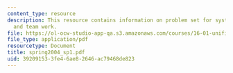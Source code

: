 ```yaml
---
content_type: resource
description: This resource contains information on problem set for system requirements
  and team work.
file: https://ol-ocw-studio-app-qa.s3.amazonaws.com/courses/16-01-unified-engineering-i-ii-iii-iv-fall-2005-spring-2006/392091533fe46ae82646ac79468de823_spring2004_sp1.pdf
file_type: application/pdf
resourcetype: Document
title: spring2004_sp1.pdf
uid: 39209153-3fe4-6ae8-2646-ac79468de823
---
```

